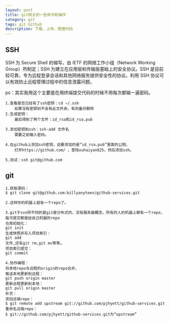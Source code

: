 ```yaml
---
layout: post
title: git相关的一些命令和操作
category: git
tags: git Github
description: 下载、上传、管理代码
---
```



##  SSH

SSH 为 Secure Shell 的缩写，由 IETF 的网络工作小组（Network Working Group）所制定；SSH 为建立在应用层和传输层基础上的安全协议。SSH 是目前较可靠，专为远程登录会话和其他网络服务提供安全性的协议。利用 SSH 协议可以有效防止远程管理过程中的信息泄露问题。

ps：其实我用这个主要是在用终端提交代码的时候不用每次都输一遍密码。


	1.查看是否已经有了ssh密钥：cd ~/.ssh
		如果没有密钥则不会有此文件夹，有则备份删除
	2.生成密钥：
		最后得到了两个文件：id_rsa和id_rsa.pub

	3.添加密钥到ssh：ssh-add 文件名
		需要之前输入密码。

	4.在github上添加ssh密钥，这要添加的是“id_rsa.pub”里面的公钥。
		打开https://github.com/ ，登陆xuhaiyan825，然后添加ssh。

	5.测试：ssh git@github.com

##  git

	1.获取源码：
	$ git clone git@github.com:billyanyteen/github-services.git

	2.这样你的机器上就有一个repo了。

	3.git于svn所不同的是git是分布式的，没有服务器概念。所有的人的机器上都有一个repo，每次提交都是给自己机器的repo
	仓库初始化：
	git init
	生成快照并存入项目索引：
	git add
	文件,还有git rm,git mv等等…
	项目索引提交：
	git commit

	4.协作编程：
	将本地repo与远程的origin的repo合并，
	推送本地更新到远程：
	git push origin master
	更新远程更新到本地：
	git pull origin master
	补充：
	添加远端repo：
	$ git remote add upstream git://github.com/pjhyett/github-services.git
	重命名远端repo：
	$ git://github.com/pjhyett/github-services.git为“upstream”



